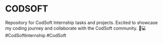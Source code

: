 # CODSOFT
Repository for CodSoft Internship tasks and projects. Excited to showcase my coding journey and collaborate with the CodSoft community. 🚀💻 #CodSoftInternship #CodSoft

